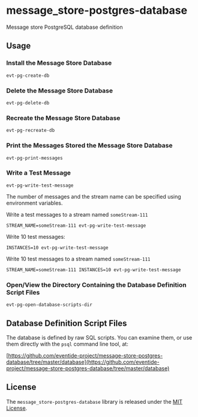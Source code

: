 # message_store-postgres-database

Message store PostgreSQL database definition

## Usage

### Install the Message Store Database
```
evt-pg-create-db
```

### Delete the Message Store Database
```
evt-pg-delete-db
```

### Recreate the Message Store Database
```
evt-pg-recreate-db
```

### Print the Messages Stored the Message Store Database
```
evt-pg-print-messages
```

### Write a Test Message
```
evt-pg-write-test-message
```

The number of messages and the stream name can be specified using environment variables.

Write a test messages to a stream named `someStream-111`
```
STREAM_NAME=someStream-111 evt-pg-write-test-message
```

Write 10 test messages:
```
INSTANCES=10 evt-pg-write-test-message
```

Write 10 test messages to a stream named `someStream-111`
```
STREAM_NAME=someStream-111 INSTANCES=10 evt-pg-write-test-message
```

### Open/View the Directory Containing the Database Definition Script Files
```
evt-pg-open-database-scripts-dir
```

## Database Definition Script Files

The database is defined by raw SQL scripts. You can examine them, or use them directly with the `psql` command line tool, at:

[https://github.com/eventide-project/message-store-postgres-database/tree/master/database](https://github.com/eventide-project/message-store-postgres-database/tree/master/database)

## License

The `message_store-postgres-database` library is released under the [MIT License](https://github.com/eventide-project/message-store-postgres-database/blob/master/MIT-License.txt).
